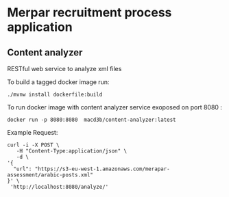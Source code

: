 Merpar recruitment process application
====================

Content analyzer
---------------------

RESTful web service to analyze xml files 


To build a tagged docker image run:

`./mvnw install dockerfile:build`

To run docker image with content analyzer service exoposed on port 8080 :

`docker run -p 8080:8080  macd3b/content-analyzer:latest`

Example Request:

```
curl -i -X POST \
   -H "Content-Type:application/json" \
   -d \
'{
  "url": "https://s3-eu-west-1.amazonaws.com/merapar-assessment/arabic-posts.xml"
}' \
 'http://localhost:8080/analyze/'
 ```